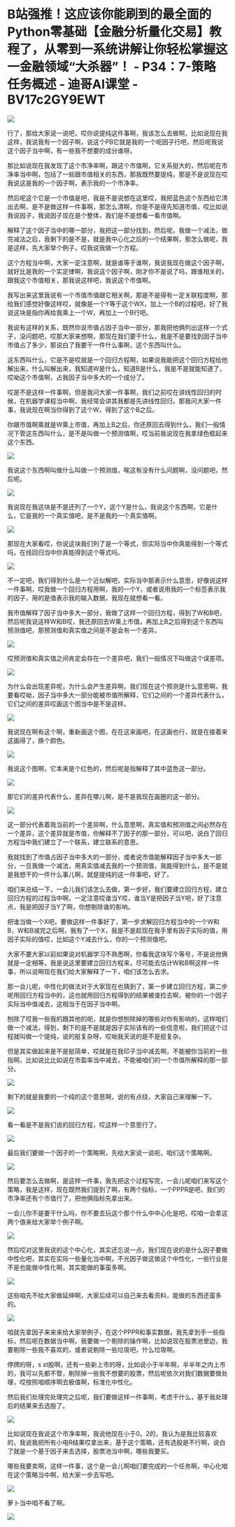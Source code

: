 # B站强推！这应该你能刷到的最全面的Python零基础【金融分析量化交易】教程了，从零到一系统讲解让你轻松掌握这一金融领域“大杀器”！ - P34：7-策略任务概述 - 迪哥AI课堂 - BV17c2GY9EWT

![](img/d315590cf8029b8b6edba6887fc8f8d6_0.png)

行了，那给大家说一说吧，哎你说提纯这件事啊，我该怎么去做啊，比如说现在我这样，我说我有一个因子啊，说这个PB它就是我的一个呃因子行吧，然后呢我说这个因子当中啊，有一些我不想要的成分谁呀。

那比如说现在我发现了这个市净率啊，跟这个市值啊，它关系挺大的，然后呢在市净率当中啊，包括了一些跟市值相关的东西，那我既然要提纯，那是不是说现在哎我说这是我的一个因子啊，表示我的一个市净率。

然后呢这个它是一个市值是吧，我是不是说想在这里哎，我把蓝色这个东西给它清出去啊，是不是做这样一件事啊，那怎么清啊，你是不是得先知道市值，哎比如说我说因子，我说因子现在是个整体，我们是不是想看一看市值啊。

解释了这个因子当中的哪一部分，我把这一部分找到，然后呢，我做一个减法，做完减法之后，我剩下的是不是，就是我中心化之后的一个结果啊，那怎么做呢，我是这样，先大家举个例子，哎我说我做一个方程。

这个方程当中啊，大家一定注意啊，就是谁等于谁啊，我说我现在做这个因子啊，就好比是我的一个实定律啊，我说这个因子啊，刚才你不是说了吗，跟谁相关的，跟我这个市值相关，那我说这样吧，我说这个市值啊。

我写出来这里我说有一个市值市值跟它相关啊，那是不是得有一定关联程度啊，那给我们感觉好像这样哎，就像是一个Y等于这个WX，加上一个B的过程吧，好了我说这块是指你再给我乘上一个W，再加上一个B行吧。

我说有这样的关系，既然你说市值占因子当中一部分，那我把他俩列出这样一个式子，没问题吧，哎那大家来想啊，那现在我们要干什么，我是不是要找到因子当中市值占了多少，那说白了我要干一件什么事啊，这个东西叫什么。

这东西叫什么，它是不是哎就是一个回归方程啊，如果说我能把这个回归方程给他解出来，什么叫解出来，我知道W是什么，知道B是什么，我是不是就能知道了，哎呦这个市值啊，占我因子当中多大的一个成分了。

哎是不是这样一件事啊，但是我问大家一件事啊，我们之前哎在讲线性回归的时候，在机器学课程当中啊，我经常会讲其我都是先讲线性回归，那我问大家一件事，我说现在啊当你得到了这个W，得到了这个B之后。

你跟市值啊乘就是W乘上市值，再加上B之后，你还原回去得到什么，我们一般情况下管这东西叫什么，是不是叫做一个预测值啊，哎当前我说现在我拿绿色框起来这个东西。



![](img/d315590cf8029b8b6edba6887fc8f8d6_2.png)

我说这个东西啊叫做什么叫做一个预测值，唉这有没有什么问题啊，没问题吧，然后呢。

![](img/d315590cf8029b8b6edba6887fc8f8d6_4.png)

我说现在我这块是不是还列了一个Y，这个Y是什么，我说这个东西啊，它是什么，它是我的一个真实值吧，是不是我的一个真实值啊。



![](img/d315590cf8029b8b6edba6887fc8f8d6_6.png)

那现在大家看哎，你说这块我们列了是一个等式，但实际当中你真能得到一个等式吗，在线回归当中你真能得到这个等式吗。



![](img/d315590cf8029b8b6edba6887fc8f8d6_8.png)

不一定吧，我们得到什么是一个近似解吧，实际当中那表示什么意思，好像说这样一件事啊，哎我做一个回归方程用啊，我的一个Y，或者说用我的一个标签表示我的因子，用的是值表示我的输入数据，我现在就想看一看。

我市值解释了因子当中多大一部分，我做了这样一个回归方程，得到了W和B吧，然后呢我说这样W和B哎，我还原回去W乘上市值，再加上B之后得到这个东西叫预测值吧，那预测值和真实值之间是不是会有一个差异。



![](img/d315590cf8029b8b6edba6887fc8f8d6_10.png)

哎预测值和真实值之间肯定会存在一个差异吧，我们一般情况下叫做这个误差项。

![](img/d315590cf8029b8b6edba6887fc8f8d6_12.png)

为什么会出现差异呢，为什么会产生差异啊，我们现在这个预测是什么意思啊，我要看哎呦，因子当中多大一部分能被市值所解释，它们之间的一个差异代表什么，它们之间的差异哎画这个图当中是不是这样。



![](img/d315590cf8029b8b6edba6887fc8f8d6_14.png)

我说现在啊有这个啊，重新画这个图，在在这来画吧，在这画也行，就是在接着来这画得了，换个颜色。

![](img/d315590cf8029b8b6edba6887fc8f8d6_16.png)

我说这个图啊，它本来是个红色的，然后呢是指解释了其中蓝色这一部分。

![](img/d315590cf8029b8b6edba6887fc8f8d6_18.png)

那它们的差异代表什么，差异在哪儿啊，是不是我现在画圈的这一部分。

![](img/d315590cf8029b8b6edba6887fc8f8d6_20.png)

这一部分代表着我当前的一个差异啊，什么意思啊，真实值和预测值之间必然存在一个差异，这个差异就是市值，你解释不了因子的那一部分，可以吧，说白了回归方程当中我们建立了一个联系，建立联系的意思。

我就找到了市值占因子当中多大的一部分，或者说市值能解释因子当中多大一部分，一旦我做一个减法，用真实值减去我的一个预测值，我能得到什么，是不是就是我想干的一件什么事儿啊，就是提纯的这一件事吧，好了。

咱们来总结一下，一会儿我们该怎么去做，第一步好，我们要建立回归方程，建立回归方程的过程当中啊，一定注意哎谁当Y哎，谁当Y是把因子当Y吧，好了注意点，我是把因子当Y了啊，你想剔除谁的影响。

把谁当做一个X吧，要做这样一件事好了，第一步求解回归方程当中的一个W和B，W和B减完之后啊，我有了一个X，我是不是趁现在我手里有因子实际的值，用因子实际的值哎，比如这个Y减去什么，你的一个预测值吧。

大家不要大家以前如果说对机器学习不熟悉啊，你看我这块写个等号，不是说他俩就是一定相等，我是说这里要建立回归方程来，尽可能去估计W和B啊这样一件事，所以说啊现在我们给大家解释了一下，咱们该怎么去求。

那一会儿呢，中性化的做法对于大家现在也猜到了，第一步建立回归方程，第二步呢用回归方程当中的，这也就用回归方程得到的结果被谁捡去啊，被你的一个因子实际当中值减去，这相当于在因子当中啊。

刨除了哎我一些我的跟其他的呃，就是你想刨除掉的哪些对你有影响的，这样咱们做一个减法，得到，剩下的是不是就是因子实际该有的一些信息啦，我们把这个过程就叫做一个提纯，说的挺复杂呀，哎呦我天说的是不是挺复杂。

但是其实做起来是不是挺简单，哎就是在我印子当中减去啊，不能被你当前的一些指啊，比如说比比如说在市盈率当中减去，不能被咱们的一个市值所解释的那一部分。



![](img/d315590cf8029b8b6edba6887fc8f8d6_22.png)

剩下的就是我要的一个纯的这个意思啊，说的有点绕，大家自己来理解一下。

![](img/d315590cf8029b8b6edba6887fc8f8d6_24.png)

看一看是不是我们说的回归方程，哎这样一个意思行了。

![](img/d315590cf8029b8b6edba6887fc8f8d6_26.png)

最后我们要做一个因子的一个策略啊，先给大家说一说呃，咱们这个策略啊。

![](img/d315590cf8029b8b6edba6887fc8f8d6_28.png)

然后要怎么去做啊，是这样一件事，我先把这个过程写完，一会儿呢咱们来写这个策略，我是这样，现在既然我们提到了啊，有两个指标，一个PPPR是吧，我们的市净率还有个市值行了，把他俩指标先拿出来。

一会儿你不是要干什么吗，你不要去玩这个那个什么中中心化是吧，哎咱一会拿这两个值来给大家举个例子啊。

![](img/d315590cf8029b8b6edba6887fc8f8d6_30.png)

然后哎对这里我说的这个中心化，其实还忘说一点，我们现在说的是什么因子要做中性化吧，其实在实际一些量化当中啊，不光因子做这做这个中性化，一些行业是不是也能做中性化啊，其实能做的事蛮多啊。



![](img/d315590cf8029b8b6edba6887fc8f8d6_32.png)

这些咱先不给大家做延伸啊，大家后续可以自己来去看资料，能做的东西还蛮多的。

![](img/d315590cf8029b8b6edba6887fc8f8d6_34.png)

咱就先拿因子来来来给大家举例子，在这个PPPR和事实数据，我先拿到手一些指标，然后呢在数据当中啊，我要做一个剔除的操作啊，比如说现在股票池里边，我要剔除一些我不喜欢的，或者说剔除一些垃圾吧，什么垃圾啊。

停牌的呀，s st股啊，还有一些新上市的呀，比如说小于半年啊，半半年之内上市的，我可以先都不管，剔除掉一些我不想要的股票，然后呢依次对我们数据要做处理，哎按照咱顺序啊去极值啊，标准化中性化。

然后我们处理完处理完之后呢，我们要做这样一件事啊，考虑干什么，基于我处理后的结果来去选股了。

![](img/d315590cf8029b8b6edba6887fc8f8d6_36.png)

比如说现在我说这个市净率啊，我说他现在小于0。2的，我认为是我比较喜欢的，我说我把所有小电R结果哎拿出来，基于这个策略，还有选股是不行啊，说白了就是一个基于因子来去选择，股票池当中啊，哪些我要买。

哪些我要卖啊，这样一件事，这个是一会儿啊咱们要完成的一个任务啊，中心化咱在这个策略当中啊，给大家一步去写吧。



![](img/d315590cf8029b8b6edba6887fc8f8d6_38.png)

萝卜当中咱不看了啊。

![](img/d315590cf8029b8b6edba6887fc8f8d6_40.png)